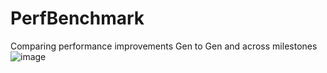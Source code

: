 # PerfBenchmark
Comparing performance improvements Gen to Gen and across milestones
![image](https://user-images.githubusercontent.com/9259406/115587896-0ac48980-a283-11eb-9428-e2b691c01c25.png)

